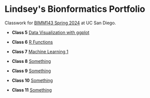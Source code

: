 # Lindsey's Bionformatics Portfolio 

Classwork for [BIMM143 Spring 2024](https://bioboot.github.io/bimm143_S24/) at UC San Diego.

- **Class 5** [Data Visualization with ggplot](Lab%205/Class5.md)
  
- **Class 6** [R Functions](Lab%206/Lab%206.md)
  
- **Class 7** [Machine Learning 1](Lab%207/Lab%207.md)

- **Class 8** [Something]()
  
- **Class 9** [Something]()
  
- **Class 10** [Something]()
  
- **Class 11** [Something]()
